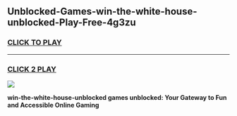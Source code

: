 
## Unblocked-Games-win-the-white-house-unblocked-Play-Free-4g3zu
<h3>
<a href="https://premium76.site?title=win-the-white-house-unblocked&ref=23A">CLICK TO PLAY</a></h3>
<hr>

<h3>
<a href="https://premium76.site?title=win-the-white-house-unblocked&ref=23A">CLICK 2 PLAY</a>
  
</h3>

<a href="https://premium76.site?title=win-the-white-house-unblocked&ref=23A"><img src="https://clearcache.store/games.png"></a>


**win-the-white-house-unblocked games unblocked: Your Gateway to Fun and Accessible Online Gaming**
